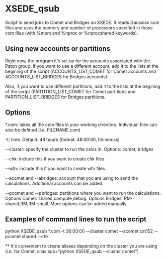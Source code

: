 # XSEDE_qsub
Script to send jobs to Comet and Bridges on XSEDE. It reads Gaussian com files and uses the memory and number of processors specified in those com files (with %mem and %nproc or %nprocshared keywords).

## Using new accounts or partitions
Right now, the program it's set up for the accounts associated with the Paton group. If you want to use a different account, add it to the lists at the begining of the script (ACCOUNTS_LIST_COMET for Comet accounts and ACCOUNTS_LIST_BRIDGES for Bridges accounts).

Also, if you want to use different partitions, add it to the lists at the begining of the script (PARTITION_LIST_COMET for Comet partitions and PARTITION_LIST_BRIDGES for Bridges partitions.

## Options
\*.com: takes all the com files in your working directory. Individual files can also be defined (i.e. FILENAME.com) 

-t: time. Default: 48 hours (format: 48:00:00, hh:mm:ss)

--cluster: specify the cluster to run the calcs in. Options: comet, bridges

--chk: include this if you want to create chk files

--wfn: include this if you want to create wfn files

--acomet and --abridges: account that you are using to send the calculations. Additional accounts can be added

--pcomet and --pbridges: partitions where you want to run the calculations. Options Comet: shared,compute,debug. Options Bridges: RM-shared,RM,RM-small. More options can be added manually.

## Examples of command lines to run the script
python XSEDE_qsub \*.com -t 36:00:00 --cluster comet --acomet cst152 --pcomet shared --chk

\** It's convenient to create aliases depending on the cluster you are using (i.e. for Comet, alias sub="python XSEDE_qsub --cluster comet")

